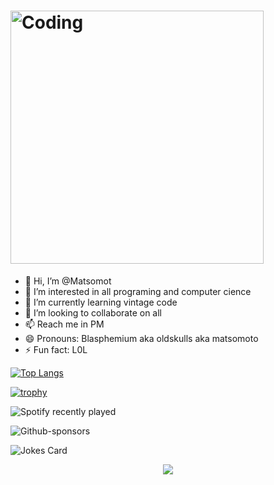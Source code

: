 # <img align="center" alt="Coding" width="405" src="https://media2.dev.to/dynamic/image/width=800%2Cheight=%2Cfit=scale-down%2Cgravity=auto%2Cformat=auto/https%3A%2F%2Fmedia1.tenor.com%2Fimages%2F0c34272909ee2a4db5606a014082312b%2Ftenor.gif%3Fitemid%3D15828752">

- 👋 Hi, I’m @Matsomot
- 👀 I’m interested in all programing and computer cience
- 🌱 I’m currently learning vintage code
- 💞️ I’m looking to collaborate on all
- 📫 Reach me in PM
- 😄 Pronouns: Blasphemium aka oldskulls aka matsomoto 
- ⚡ Fun fact: L0L

<!---
Matsomot/Matsomot is a ✨ special ✨ repository because its `README.md` (this file) appears on your GitHub profile.
You can click the Preview link to take a look at your changes.
--->
[![Top Langs](https://github-readme-stats.vercel.app/api/top-langs/?username=anuraghazra)](https://github.com/anuraghazra/github-readme-stats)

[![trophy](https://github-profile-trophy.vercel.app/?username=ryo-ma)](https://github.com/ryo-ma/github-profile-trophy)

![Spotify recently played](https://spotify-recently-played-readme.vercel.app/api?user=jeffreyca16)
<!-- Markdown -->
![Github-sponsors](https://img.shields.io/badge/sponsor-30363D?style=for-the-badge&logo=GitHub-Sponsors&logoColor=#EA4AAA)

![Jokes Card](https://readme-jokes.vercel.app/api)

<p align="center">
  <a href="https://skillicons.dev">
    <img src="https://skillicons.dev/icons?i=git,kubernetes,docker,c,vim,ableton,activitypub,actix,adonis,ae,aiscript,alpinejs,anaconda,androidstudio,angular,apollo,arch,arduino,babel,bsd,c,cs,coffeescript,css,debian,bots,discordjs,docker,figma,git,github,html,kali,linux,mastodon,mysql,notion,ps,postgres,py,raspberrypi,redhat,ruby,sketchup,ubuntu,visualstudio,wordpress,cpp,cassandra,devto,django" />
  </a>
</p>
